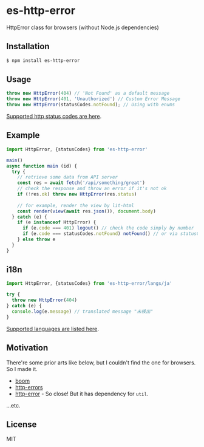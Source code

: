# es-http-error

HttpError class for browsers (without Node.js dependencies)

## Installation

```bash
$ npm install es-http-error
```

## Usage

```javascript
throw new HttpError(404) // 'Not Found' as a default message
throw new HttpError(401, 'Unauthorized') // Custom Error Message
throw new HttpError(statusCodes.notFound); // Using with enums
```

[Supported http status codes are here](index.js).


## Example

```javascript
import HttpError, {statusCodes} from 'es-http-error'

main()
async function main (id) {
  try {
    // retrieve some data from API server
    const res = await fetch('/api/something/great')
    // check the response and throw an error if it's not ok
    if (!res.ok) throw new HttpError(res.status)
    
    // for example, render the view by lit-html
    const render(view(await res.json()), document.body)
  } catch (e) {
    if (e instanceof HttpError) {
      if (e.code === 401) logout() // check the code simply by number
      if (e.code === statusCodes.notFound) notFound() // or via statusCodes
    } else throw e
  }
}
```

## i18n

```javascript
import HttpError, {statusCodes} from 'es-http-error/langs/ja'

try {
  throw new HttpError(404)
} catch (e) {
  console.log(e.message) // translated message "未検出"
}
```

[Supported languages are listed here](langs/).

## Motivation

There're some prior arts like below, but I couldn't find the one for browsers. So I made it.

- [boom](https://github.com/hapijs/boom)
- [http-errors](https://github.com/jshttp/http-errors)
- [http-error](https://github.com/c9/node-http-error) - So close! But it has dependency for `util`.

...etc.

## License

MIT
